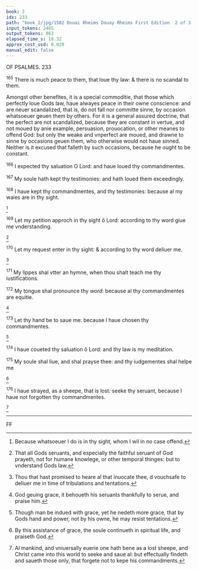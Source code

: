 ```yaml
---
book: 2
idx: 233
path: "book_2/jpg/1582 Douai Rheims Douay Rheims First Edition  2 of 3 1610 Old Testament.pdf-233.jpg"
input_tokens: 2405
output_tokens: 862
elapsed_time_s: 18.32
approx_cost_usd: 0.020
manual_edit: false
---
```

OF PSALMES. 233

<sup>165</sup> There is much peace to them, that loue thy law: & there is no scandal to them.

<aside>Amongst other benefites, it is a special commoditie, that those which perfectly loue Gods law, haue alwayes peace in their owne conscience: and are neuer scandalized, that is, do not fall nor committe sinne, by occasion whatsoeuer geuen them by others. For it is a general assured doctrine, that the perfect are not scandalized, because they are constant in vertue, and not moued by anie example, persuasion, prouocation, or other meanes to offend God: but only the weake and vnperfect are moued, and drawne to sinne by occasions geuen them, who otherwise would not haue sinned. Neither is it excused that falleth by such occasions, because he ought to be constant.</aside>

<sup>166</sup> I expected thy saluation O Lord: and haue loued thy commandmentes.

<sup>167</sup> My soule hath kept thy testimonies: and hath loued them exceedingly.

<sup>168</sup> I haue kept thy commandmentes, and thy testimonies: because al my waies are in thy sight.

[^1]

<sup>169</sup> Let my petition approch in thy sight ô Lord: according to thy word giue me vnderstanding.

[^2]

<sup>170</sup> Let my request enter in thy sight: & according to thy word deliuer me.

[^3]

<sup>171</sup> My lippes shal vtter an hymne, when thou shalt teach me thy iustifications.

<sup>172</sup> My tongue shal pronounce thy *word*: because al thy commandmentes are equitie.

[^4]

<sup>173</sup> Let thy hand be to saue me: because I haue chosen thy commandmentes.

[^5]

<sup>174</sup> I haue coueted thy saluation ô Lord: and thy law is my meditation.

<sup>175</sup> My soule shal liue, and shal prayse thee: and thy iudgementes shal helpe me

[^6]

<sup>176</sup> I haue strayed, as a sheepe, that is lost: seeke thy seruant, because I haue not forgotten thy commandmentes.

[^7]

---

FF

[^1]: Because whatsoeuer I do is in thy sight, whom I wil in no case offend.

[^2]: That all Gods seruants, and especially the faithful seruant of God prayeth, not for humane knowlege, or other temporal thinges: but to vnderstand Gods law.

[^3]: Thou that hast promised to heare al that inuocate thee, d vouchsafe to deliuer me in time of tribulations and tentations.

[^4]: God geuing grace, it behoueth his seruants thankfully to serue, and praise him.

[^5]: Though man be indued with grace, yet he nedeth more grace, that by Gods hand and power, not by his owne, he may resist tentations.

[^6]: By this assistance of grace, the soule continueth in spiritual life, and praiseth God.

[^7]: Al mankind, and vniuersally euerie one hath bene as a lost sheepe, and Christ came into this world to seeke and saue al: but effectually findeth and saueth those only, that forgete not to kepe his commandments.